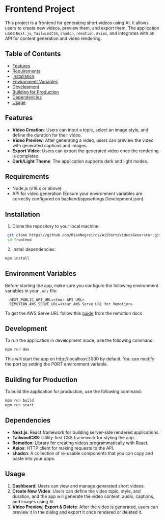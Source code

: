 # Frontend Project

This project is a frontend for generating short videos using AI. It allows users to create new videos, preview them, and export them. The application uses `Next.js`, `TailwindCSS`, `shadcn`, `remotion`, `Axios`, and integrates with an API for content generation and video rendering.

## Table of Contents

- [Features](#features)
- [Requirements](#requirements)
- [Installation](#installation)
- [Environment Variables](#environment-variables)
- [Development](#development)
- [Building for Production](#building-for-production)
- [Dependencies](#dependencies)
- [Usage](#usage)

## Features

- **Video Creation**: Users can input a topic, select an image style, and define the duration for their video.
- **Video Preview**: After generating a video, users can preview the video with generated captions and images.
- **Export Video**: Users can export the generated video once the rendering is completed.
- **Dark/Light Theme**: The application supports dark and light modes.

## Requirements

- Node.js (v18.x or above)
- API for video generation (Ensure your environment variables are correctly configured on backend/appsettings.Development.json)

## Installation

1. Clone the repository to your local machine:

```bash
 git clone https://github.com/RianNegreiros/AiShortsVideosGenerator.git
 cd frontend
```

2. Install dependencies:

```bash
npm install
```

## Environment Variables

Before starting the app, make sure you configure the following environment variables in your `.env` file:

```plaintext
  NEXT_PUBLIC_API_URL=<Your API URL>
  REMOTION_AWS_SERVE_URL=<Your AWS Serve URL for Remotion>
```

To get the AWS Serve URL follow this [guide](https://www.remotion.dev/docs/lambda/setup) from the remotion docs

## Development

To run the application in development mode, use the following command:

```bash
npm run dev
```

This will start the app on http://localhost:3000 by default. You can modify the port by setting the PORT environment variable.

## Building for Production

To build the application for production, use the following command:

```bash
npm run build
npm run start
```

## Dependencies

- **Next.js**: React framework for building server-side rendered applications.
- **TailwindCSS**: Utility-first CSS framework for styling the app.
- **Remotion**: Library for creating videos programmatically with React.
- **Axios**: HTTP client for making requests to the API.
- **shadcn**: A collection of re-usable components that you can copy and paste into your apps.

## Usage

1. **Dashboard**: Users can view and manage generated short videos.
2. **Create New Video**: Users can define the video topic, style, and duration, and the app will generate the video content, audio, captions, and images using AI.
3. **Video Preview, Export & Delete**: After the video is generated, users can preview it in the dialog and export it once rendered or deleted it.
